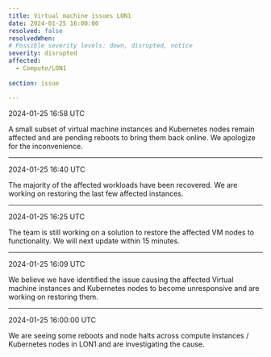 ```yaml
---
title: Virtual machine issues LON1
date: 2024-01-25 16:00:00
resolved: false
resolvedWhen: 
# Possible severity levels: down, disrupted, notice
severity: disrupted 
affected:
  - Compute/LON1
    
section: issue

---
```


2024-01-25 16:58 UTC

A small subset of virtual machine instances and Kubernetes nodes remain affected and are pending reboots to bring them back online. We apologize for the inconvenience.

---

2024-01-25 16:40 UTC

The majority of the affected workloads have been recovered. We are working on restoring the last few affected instances.

---

2024-01-25 16:25 UTC

The team is still working on a solution to restore the affected VM nodes to functionality. We will next update within 15 minutes.

---

2024-01-25 16:09 UTC

We believe we have identified the issue causing the affected Virtual machine instances and Kubernetes nodes to become unresponsive and are working on restoring them.

---

2024-01-25 16:00:00 UTC

We are seeing some reboots and node halts across compute instances / Kubernetes nodes in LON1 and are investigating the cause.


